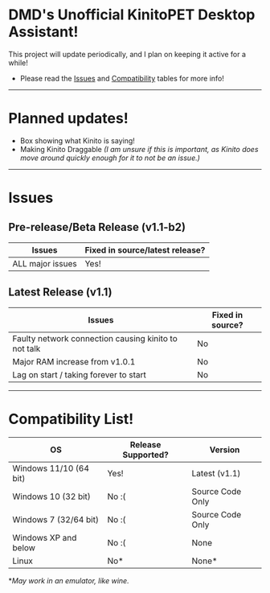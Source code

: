 # DMD's Unofficial KinitoPET Desktop Assistant!
This project will update periodically, and I plan on keeping it active for a while!

* Please read the [Issues](#issues) and [Compatibility](#compatibility-list) tables for more info!

----------------------

# Planned updates!
* Box showing what Kinito is saying!
* Making Kinito Draggable *(I am unsure if this is important, as Kinito does move around quickly enough for it to not be an issue.)*

----------------------------
# Issues
## Pre-release/Beta Release (v1.1-b2)
| Issues | Fixed in source/latest release? |
| ----------------- | ----------------- |
| ALL major issues | Yes! |

## Latest Release (v1.1)

| Issues | Fixed in source? |
| ----------------- | ----------------- |
| Faulty network connection causing kinito to not talk | No |
| Major RAM increase from v1.0.1 | No |
| Lag on start / taking forever to start | No |

-----------------

# Compatibility List!
| OS | Release Supported? | Version|
| -------- | ------- | ------ |
| Windows 11/10 (64 bit)  | Yes!    |  Latest (v1.1)     |
| Windows 10 (32 bit) |   No :(   |    Source Code Only    |
| Windows 7 (32/64 bit)    | No :(    |     Source Code Only   |
| Windows XP and below | No :( | None |
| Linux | No* | None* |

**May work in an emulator, like wine.*
